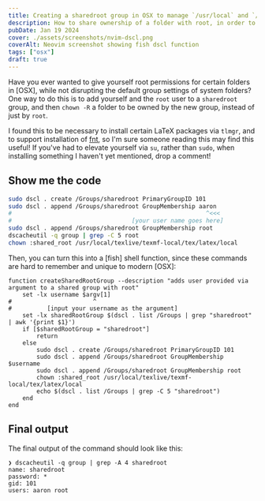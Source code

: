 ```yaml
---
title: Creating a sharedroot group in OSX to manage `/usr/local` and `/usr/bin`
description: How to share ownership of a folder with root, in order to install LaTeX packages via `tlmgr` or `fnt`, among other things.
pubDate: Jan 19 2024
cover: ./assets/screenshots/nvim-dscl.png
coverAlt: Neovim screenshot showing fish dscl function
tags: ["osx"]
draft: true
---
```


Have you ever wanted to give yourself root permissions for certain folders in
\[OSX\], while not disrupting the default group settings of system folders? One
way to do this is to add yourself and the `root` user to a `sharedroot` group,
and then `chown -R` a folder to be owned by the new group, instead of just by
`root`.

I found this to be necessary to install certain LaTeX packages via `tlmgr`, and
to support installation of [fnt](https://github.com/alexmyczko/fnt), so I'm sure
someone reading this may find this useful! If you've had to elevate yourself via
`su`, rather than `sudo`, when installing something I haven't yet mentioned,
drop a comment!

## Show me the code

```sh annotate
sudo dscl . create /Groups/sharedroot PrimaryGroupID 101
sudo dscl . append /Groups/sharedroot GroupMembership aaron
#                                                       ^<<<
#                                  [your user name goes here]
sudo dscl . append /Groups/sharedroot GroupMembership root
dscacheutil -q group | grep -C 5 root
chown :shared_root /usr/local/texlive/texmf-local/tex/latex/local
```

Then, you can turn this into a \[fish\] shell function, since these commands are
hard to remember and unique to modern \[OSX\]:

```fish annotate
function createSharedRootGroup --description "adds user provided via argument to a shared group with root"
    set -lx username $argv[1]
#                       ^
#          [input your username as the argument]
    set -lx sharedRootGroup $(dscl . list /Groups | grep "sharedroot" | awk '{print $1}')
    if [$sharedRootGroup = "sharedroot"]
        return
    else
        sudo dscl . create /Groups/sharedroot PrimaryGroupID 101
        sudo dscl . append /Groups/sharedroot GroupMembership $username
        sudo dscl . append /Groups/sharedroot GroupMembership root
        chown :shared_root /usr/local/texlive/texmf-local/tex/latex/local
        echo $(dscl . list /Groups | grep -C 5 "sharedroot")
    end
end
```

## Final output

The final output of the command should look like this:

```fish
❯ dscacheutil -q group | grep -A 4 sharedroot
name: sharedroot
password: *
gid: 101
users: aaron root
```
